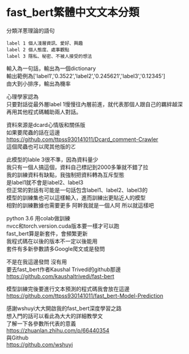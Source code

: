 # fast_bert繁體中文文本分類

分類洋蔥理論的語句

    label 1 個人淺層資訊、愛好、興趣
    label 2 個人態度、處事觀點
    label 3 隱私、秘密、不被人接受的想法

輸入為一句話，輸出為一個dictionary  
輸出範例為['label1','0.3522','label2','0.245621','label3','0.12345']  
由大到小排序，輸出為機率

心理學家認為  
只要對話從最外層label 1慢慢往內層前進，就代表那個人跟自己的羈絆越深  
再用其他程式碼輔助兩人對話。

資料來源是dcard心情版和關係版  
如果要爬蟲的話在這邊  
https://github.com/ttpss930141011/Dcard_comment-Crawler  
這個爬蟲也可以爬其他版的ㄛ


此模型的lable 3很不準，因為資料量少  
我只有一個人搞這個，資料自己標記到2000多筆就不錯了拉  
我的訓練資料有缺點，我強制把資料轉為互斥型態  
是label1就不會是label2、label3  
但正常的對話有可能是一句話包含label1、label2、label3的  
模型的訓練集也可以這樣輸入，進而訓練出更貼近人的模型  
相對的訓練數據也需要更多
阿幹我就是一個人阿 所以就這樣吧


python 3.6 用colab做訓練  
nvcc和torch.version.cuda版本要一樣才可以跑  
fast_bert算是新套件，會頻繁更新  
我程式碼在以後的版本不一定以後能用  
套件有多新參數請多Google爬文或是發問  

不是在我這邊發問 沒有用  
要去fast_bert作者Kaushal Trivedi的github那邊  
https://github.com/kaushaltrivedi/fast-bert


模型訓練完後要進行文本預測的程式碼我會放在這邊  
https://github.com/ttpss930141011/fast_bert-Model-Prediction


感謝wshuyi大大開啟我的fast_bert深度學習之路  
想入門的話可以看此為大大的詳細教學文  
了解一下各參數所代表的意義  
https://zhuanlan.zhihu.com/p/66440354  
與Github  
https://github.com/wshuyi


